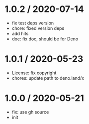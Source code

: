 
1.0.2 / 2020-07-14
==================

  * fix test deps version
  * chore: fixed version deps
  * add hits
  * doc: fix doc, should be for Deno

1.0.1 / 2020-05-23
==================

  * License: fix copyright
  * chores: update path to deno.land/x

1.0.0 / 2020-05-21
==================

  * fix: use gh source
  * init
